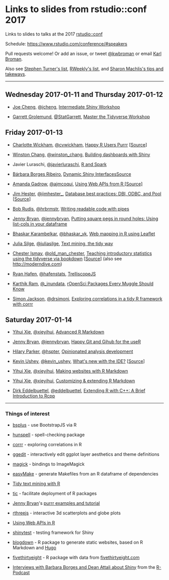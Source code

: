 # Links to slides from rstudio::conf 2017

Links to slides to talks at the 2017
[rstudio::conf](https://www.rstudio.com/conference/)

Schedule: <https://www.rstudio.com/conference/#speakers>

Pull requests welcome! Or add an issue, or tweet
[@kwbroman](https://twitter.com/kwbroman) or email
[Karl Broman](http://kbroman.org).

Also see
[Stephen Turner's list](https://github.com/stephenturner/rstudioconf_purrr_listcols), [RWeekly's list](https://github.com/rweekly/conferences/blob/master/rstudioconf2017.csv), and [Sharon Machlis's tips and takeways](http://www.computerworld.com/article/3157004/data-analytics/best-tips-and-takeaways-from-rstudio-conference.html).

---

## Wednesday 2017-01-11 and Thursday 2017-01-12

- [Joe Cheng](https://github.com/jcheng5), [@jcheng](https://twitter.com/jcheng),
  [Intermediate Shiny Workshop](https://github.com/jcheng5/rstudio2017-shiny-workshop)

- [Garrett Grolemund](https://github.com/garrettgman), [@StatGarrett](https://twitter.com/statgarrett),
  [Master the Tidyverse Workshop](https://github.com/garrettgman/MasterTheTidyverse)

## Friday 2017-01-13

- [Charlotte Wickham](http://cwick.co.nz/), [@cvwickham](https://twitter.com/cvwickham),
  [Happy R Users Purrr](https://www.dropbox.com/sh/062xjv35izc2a92/AAAnC-nzToR1rPekDZipRJSLa?dl=0&preview=slides.pdf)
  \[[Source](https://www.dropbox.com/sh/062xjv35izc2a92/AAAnC-nzToR1rPekDZipRJSLa?dl=0)\]

- [Winston Chang](https://github.com/wch), [@winston_chang](https://twitter.com/winston_chang),
  [Building dashboards with Shiny](https://github.com/jcheng5/dashtutorial)

- Javier Luraschi,
  [@javierluraschi](https://twitter.com/javierluraschi),
  [R and Spark](https://beta.rstudioconnect.com/content/2371/r-and-spark.html#1)

- [Bárbara Borges Ribeiro](http://www.barbara-borgesribeiro.com/),  [Dynamic Shiny Interfaces](https://docs.google.com/presentation/d/1wMxhVIWsFfkCZjEJ6VlfEZpMWmiA_umOavcuwGVIQcg/edit)[Source](https://github.com/bborgesr/rstudio-conf2017)

- [Amanda Gadrow](https://github.com/ajmcoqui), [@ajmcoqui](https://twitter.com/ajmcoqui),
[Using Web APIs from R [Source]](https://github.com/ajmcoqui/webAPIsR)

- [Jim Hester](http://jimhester.com), [@jimhester_](https://twitter.com/jimhester_),
  [Database best practices: DBI, ODBC, and Pool](https://rawgit.com/jimhester/presentations/master/2017_01_13-RStudio_conf-Database_Best_Practices/2017_01_13-RStudio_conf-Database_Best_Practices.html#/)
\[[Source](https://github.com/jimhester/presentations/tree/master/2017_01_13-RStudio_conf-Database_Best_Practices)\]

- [Bob Rudis](http://rud.is/a/), [@hrbrmstr](https://twitter.com/hrbrmstr),
[Writing readable code with pipes](https://github.com/hrbrmstr/rstudioconf2017#readme)

- [Jenny Bryan](https://www.stat.ubc.ca/~jenny/), [@jennybryan](https://twitter.com/jennybc),
  [Putting square pegs in round holes: Using list-cols in your dataframe](https://speakerdeck.com/jennybc/putting-square-pegs-in-round-holes-using-list-cols-in-your-dataframe)

- [Bhaskar Karambelkar](http://www.karambelkar.info), [@bhaskar_vk](https://twitter.com/bhaskar_vk),
[Web mapping in R using Leaflet](https://bhaskarvk.github.io/leaflet-talk-rstudioconf-2017/RstudioConf2017.html#1)

- [Julia Silge](http://juliasilge.com/), [@juliasilge](https://twitter.com/juliasilge), [Text mining, the tidy way](https://speakerdeck.com/juliasilge/text-mining-the-tidy-way)

- [Chester Ismay](http://ismayc.github.io),
  [@old_man_chester](https://twitter.com/old_man_chester),
  [Teaching introductory statistics using the tidyverse via bookdown](http://bit.ly/rstudioconf17)
  \[[Source](https://github.com/ismayc/rstudioconf)\] (also see <http://moderndive.com>)


- [Ryan Hafen](http://ryanhafen.com), [@hafenstats](https://twitter.com/hafenstats),
  [TrelliscopeJS](http://slides.com/hafen/trelliscopejs)

- [Karthik Ram](http://inundata.org), [@_inundata](https://twitter.com/_inundata), [rOpenSci Packages Every Muggle Should Know](http://inundata.org/talks/rc17/#/)

- [Simon Jackson](http://drsimonj.com),
  [@drsimonj](https://twitter.com/drsimonj),
  [Exploring correlations in a tidy R framework with corrr](https://github.com/drsimonj/corrr-rstudio-conf?files=1)

## Saturday 2017-01-14

- [Yihui Xie](https://github.com/yihui), [@xieyihui](https://twitter.com/xieyihui),
  [Advanced R Markdown](https://slides.yihui.name/2017-rstudio-conf-rmarkdown-Yihui-Xie.html#1)

- [Jenny Bryan](https://www.stat.ubc.ca/~jenny/), [@jennybryan](https://twitter.com/jennybc),
  [Happy Git and Gihub for the useR](http://happygitwithr.com/)

- [Hilary Parker](https://hilaryparker.com), [@hspter](https://twitter.com/hspter),
  [Opinionated analysis development](http://www.slideshare.net/hilaryparker/opinionated-analysis-development)

- [Kevin Ushey](https://github.com/kevinushey), [@kevin_ushey](https://twitter.com/kevin_ushey),
  [What's new with the IDE?](https://rawgit.com/kevinushey/2017-rstudio-conf/master/slides.html#1)
  \[[Source](https://github.com/kevinushey/2017-rstudio-conf)\]

- [Yihui Xie](https://github.com/yihui), [@xieyihui](https://twitter.com/xieyihui),
  [Making websites with R Markdown](https://slides.yihui.name/2017-rstudio-conf-blogdown-Yihui-Xie.html#1)

- [Yihui Xie](https://github.com/yihui), [@xieyihui](https://twitter.com/xieyihui),
  [Customizing & extending R Markdown](https://slides.yihui.name/2017-rstudio-conf-ext-rmd-Yihui-Xie.html#1)

- [Dirk Eddelbuettel](http://dirk.eddelbuettel.com), [@eddelbuettel](https://twitter.com/eddelbuettel),
  [Extending R with C++: A Brief Introduction to Rcpp](http://dirk.eddelbuettel.com/papers/rcpp_rstudio_conf_2017.pdf)

---

### Things of interest

- [bsplus](http://ijlyttle.github.io/bsplus/) - use BootstrapJS via R

- [hunspell](https://github.com/ropensci/hunspell) - spell-checking package

- [corrr](https://github.com/drsimonj/corrr) - exploring correlations
  in R

- [ggedit](https://github.com/metrumresearchgroup/ggedit) -
  interactively edit ggplot layer aesthetics and theme definitions

- [magick](https://github.com/ropensci/magick) - bindings to
  ImageMagick

- [easyMake](https://github.com/GShotwell/easyMake) - generate
  Makefiles from an R dataframe of dependencies

- [Tidy text mining with R](http://tidytextmining.com)

- [tic](https://github.com/ropenscilabs/tic) - facilitate deployment
  of R packages

- [Jenny Bryan](https://www.stat.ubc.ca/~jenny/)'s [purrr examples and tutorial](https://jennybc.github.io/purrr-tutorial/)

- [rthreejs](http://bwlewis.github.io/rthreejs/) - interactive 3d
  scatterplots and globe plots

- [Using Web APIs in R](https://github.com/ajmcoqui/webAPIsR)

- [shinytest](https://github.com/rstudio/shinytest) - testing
  framework for Shiny

- [blogdown](https://github.com/rstudio/blogdown) - R package to
  generate static websites, based on R Markdown and [Hugo](https://gohugo.io/)

- [fivethirtyeight](https://github.com/rudeboybert/fivethirtyeight) -
  R package with data from [fivethirtyeight.com](https://fivethirtyeight.com/)

- [Interviews with Barbara Borges and Dean Attali about Shiny](https://www.r-podcast.org/posts/the-r-podcast-episode-19-talking-shiny-at-rstudio-conf-with-barbara-borges-and-dean-attali.html) from the [R-Podcast](https://www.r-podcast.org/)
